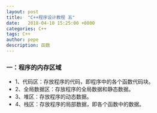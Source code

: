 ```yaml
---
layout: post
title:  "C++程序设计教程 五"
date:   2018-04-10 15:25:00 +0800
categories: C++
tags: C++
author: pepe
description: 函数
---
```


### 一：**程序的内存区域**

* 1、代码区：存放程序的代码，即程序中的各个函数代码块。
* 2、全局数据区：存放程序的全局数据和静态数据。
* 3、堆区：存放程序的动态数据。
* 4、栈区：存放程序的局部数据，即各个函数中的数据。




















